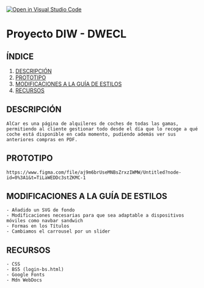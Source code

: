 [![Open in Visual Studio Code](https://classroom.github.com/assets/open-in-vscode-c66648af7eb3fe8bc4f294546bfd86ef473780cde1dea487d3c4ff354943c9ae.svg)](https://classroom.github.com/online_ide?assignment_repo_id=9712701&assignment_repo_type=AssignmentRepo)
# Proyecto DIW - DWECL

## ÍNDICE   
1. [DESCRIPCIÓN](#id1)
2. [PROTOTIPO](#id2)
3. [MODIFICACIONES A LA GUÍA DE ESTILOS](#id3)
4. [RECURSOS](#id4)

## DESCRIPCIÓN<a name="id1"></a>
    AlCar es una página de alquileres de coches de todas las gamas, permitiendo al cliente gestionar todo desde el día que lo recoge a qué coche está disponible en cada momento, pudiendo además ver sus anteriores compras en PDF.

## PROTOTIPO<a name="id2"></a>
    https://www.figma.com/file/aj9m6brUseMNBsZrxzIWMW/Untitled?node-id=0%3A1&t=TiLaWEDDc3stZKMC-1

## MODIFICACIONES A LA GUÍA DE ESTILOS<a name="id3"></a>
    - Añadido un SVG de fondo
    - Modificaciones necesarias para que sea adaptable a dispositivos móviles como navbar sandwich
    - Formas en los Títulos
    - Cambiamos el carrousel por un slider 

## RECURSOS<a name="id4"></a>

    - CSS
    - BS5 (login-bs.html)
    - Google Fonts
    - Mdn WebDocs
